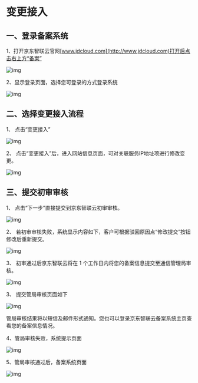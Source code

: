 # 变更接入

## 一、登录备案系统

1、打开京东智联云官网[www.jdcloud.com](http://www.jdcloud.com)打开后点击右上方“备案”

![img](https://github.com/jdcloudcom/cn/blob/joytaobao-beian-2020032802/image/ICP-License-Service/Change-access-cn-1.png)

2、显示登录页面，选择您可登录的方式登录系统

![img](https://github.com/jdcloudcom/cn/blob/joytaobao-beian-2020032802/image/ICP-License-Service/Change-access-cn-2.png)

## 二、选择变更接入流程

1、 点击“变更接入”

![img](https://github.com/jdcloudcom/cn/blob/joytaobao-beian-2020032802/image/ICP-License-Service/Change-access-cn-3.png)

2、 点击“变更接入”后，进入网站信息页面，可对关联服务IP地址项进行修改变更。

![img](https://github.com/jdcloudcom/cn/blob/joytaobao-beian-2020032802/image/ICP-License-Service/Change-access-cn-4.png)

## 三、提交初审审核

1、 点击“下一步”直接提交到京东智联云初审审核。

![img](https://github.com/jdcloudcom/cn/blob/joytaobao-beian-2020032802/image/ICP-License-Service/Change-access-cn-5.png)

2、 若初审审核失败，系统显示内容如下，客户可根据驳回原因点“修改提交”按钮修改后重新提交。

![img](https://github.com/jdcloudcom/cn/blob/joytaobao-beian-2020032802/image/ICP-License-Service/Change-access-cn-6.png)

3、  初审通过后京东智联云将在 1 个工作日内将您的备案信息提交至通信管理局审核。

![img](https://github.com/jdcloudcom/cn/blob/joytaobao-beian-2020032802/image/ICP-License-Service/Change-access-cn-7.png)

3、 提交管局审核页面如下

![img](https://github.com/jdcloudcom/cn/blob/joytaobao-beian-2020032802/image/ICP-License-Service/Change-access-cn-8.png)

管局审核结果将以短信及邮件形式通知。您也可以登录京东智联云备案系统主页查看您的备案信息情况。

4、管局审核失败，系统提示页面

![img](https://github.com/jdcloudcom/cn/blob/joytaobao-beian-2020032802/image/ICP-License-Service/Change-access-cn-9.png)

5、管局审核通过后，备案系统页面

![img](https://github.com/jdcloudcom/cn/blob/joytaobao-beian-2020032802/image/ICP-License-Service/Change-access-cn-10.png)
